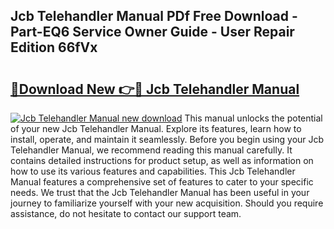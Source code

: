 ## Jcb Telehandler Manual PDf Free Download - Part-EQ6 Service Owner Guide - User Repair Edition 66fVx

# <h2><a href="http://bc36408.oget.top/?id=Jcb+Telehandler+Manual">🔗Download New 👉🔴 Jcb Telehandler Manual</a></h2>

[![Jcb Telehandler Manual new download](https://i.imgur.com/5g1atiW.png)](http://bc36408.oget.top/?id=Jcb+Telehandler+Manual)
This manual unlocks the potential of your new Jcb Telehandler Manual. Explore its features, learn how to install, operate, and maintain it seamlessly. Before you begin using your Jcb Telehandler Manual, we recommend reading this manual carefully. It contains detailed instructions for product setup, as well as information on how to use its various features and capabilities. This Jcb Telehandler Manual features a comprehensive set of features to cater to your specific needs. We trust that the Jcb Telehandler Manual has been useful in your journey to familiarize yourself with your new acquisition. Should you require assistance, do not hesitate to contact our support team.
